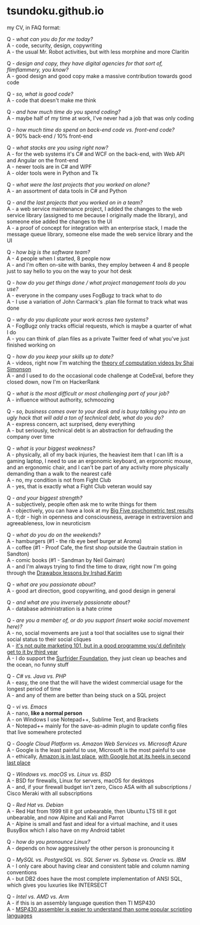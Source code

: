 # tsundoku.github.io

my CV, in FAQ format:  

Q - *what can you do for me today?*  
A - code, security, design, copywriting  
A - the usual Mr. Robot activities, but with less morphine and more Claritin  

Q - *design and copy, they have digital agencies for that sort of, flimflammery, you know?*  
A - good design and good copy make a massive contribution towards good code  

Q - *so, what is good code?*  
A - code that doesn't make me think  

Q - *and how much time do you spend coding?*  
A - maybe half of my time at work, I've never had a job that was only coding  

Q - *how much time do spend on back-end code vs. front-end code?*  
A - 90% back-end / 10% front-end  

Q - *what stacks are you using right now?*  
A - for the web systems it's C# and WCF on the back-end, with Web API and Angular on the front-end  
A - newer tools are in C# and WPF  
A - older tools were in Python and Tk  

Q - *what were the last projects that you worked on alone?*  
A - an assortment of data tools in C# and Python  

Q - *and the last projects that you worked on in a team?*  
A - a web service maintenance project, I added the changes to the web service library (assigned to me because I originally made the library), and someone else added the changes to the UI  
A - a proof of concept for integration with an enterprise stack, I made the message queue library, someone else made the web service library and the UI

Q - *how big is the software team?*  
A - 4 people when I started, 8 people now  
A - and I'm often on-site with banks, they employ between 4 and 8 people just to say hello to you on the way to your hot desk   

Q - *how do you get things done / what project management tools do you use?*  
A - everyone in the company uses FogBugz to track what to do  
A - I use a variation of John Carmack's .plan file format to track what was done  

Q - *why do you duplicate your work across two systems?*  
A - FogBugz only tracks official requests, which is maybe a quarter of what I do  
A - you can think of .plan files as a private Twitter feed of what you've just finished working on  

Q - *how do you keep your skills up to date?*  
A - videos, right now I'm watching the [theory of computation videos by Shai Simonson](http://www.aduni.org/courses/theory/)  
A - and I used to do the occasional code challenge at CodeEval, before they closed down, now I'm on HackerRank  

Q - *what is the most difficult or most challenging part of your job?*  
A - influence without authority, schmoozing  

Q - *so, business comes over to your desk and is busy talking you into an ugly hack that will add a ton of technical debt, what do you do?*  
A - express concern, act surprised, deny everything  
A - but seriously, technical debt is an abstraction for defrauding the company over time  

Q - *what is your biggest weakness?*  
A - physically, all of my back injuries, the heaviest item that I can lift is a gaming laptop, I need to use an ergonomic keyboard, an ergonomic mouse, and an ergonomic chair, and I can't be part of any activity more physically demanding than a walk to the nearest café  
A - no, my condition is not from Fight Club  
A - yes, that is exactly what a Fight Club veteran would say  

Q - *and your biggest strength?*  
A - subjectively, people often ask me to write things for them  
A - objectively, you can have a look at my [Big Five psychometric test results](https://bigfive-test.com/result/5b4b11be7a90d1005389026d)  
A - tl;dr - high in openness and consciousness, average in extraversion and agreeableness, low in neuroticism  

Q - *what do you do on the weekends?*  
A - hamburgers (#1 - the rib eye beef burger at Aroma)  
A - coffee (#1 - Proof Cafe, the first shop outside the Gautrain station in Sandton)  
A - comic books (#1 - Sandman by Neil Gaiman)  
A - and I'm always trying to find the time to draw, right now I'm going through the [Drawabox lessons by Irshad Karim](http://drawabox.com/)  

Q - *what are you passionate about?*  
A - good art direction, good copywriting, and good design in general  

Q - *and what are you inversely passionate about?*  
A - database administration is a hate crime  

Q - *are you a member of, or do you support (insert woke social movement here)?*  
A - no, social movements are just a tool that socialites use to signal their social status to their social cliques  
A - [it's not quite marketing 101, but in a good programme you'd definitely get to it by third year](https://vividness.live/2015/10/05/buddhist-ethics-is-advertising/)  
A - I do support the [Surfrider Foundation](https://www.surfrider.org/), they just clean up beaches and the ocean, no funny stuff  

Q - *C# vs. Java vs. PHP*  
A - easy, the one that the will have the widest commercial usage for the longest period of time  
A - and any of them are better than being stuck on a SQL project  

Q - *vi vs. Emacs*  
A - nano, **like a normal person**  
A - on Windows I use Notepad++, Sublime Text, and Brackets  
A - Notepad++ mainly for the save-as-admin plugin to update config files that live somewhere protected  

Q - *Google Cloud Platform vs. Amazon Web Services vs. Microsoft Azure*  
A - Google is the least painful to use, Microsoft is the most painful to use  
A - ethically, [Amazon is in last place](https://gizmodo.com/reminder-amazon-treats-its-employees-like-shit-1792642652), [with Google hot at its heels in second last place](https://arstechnica.com/tech-policy/2018/01/lawsuit-goes-after-alleged-anti-conservative-bias-at-google/)  

Q - *Windows vs. macOS vs. Linux vs. BSD*  
A - BSD for firewalls, Linux for servers, macOS for desktops  
A - and, if your firewall budget isn't zero, Cisco ASA with all subscriptions / Cisco Meraki with all subscriptions  

Q - *Red Hat vs. Debian*  
A - Red Hat from 1999 till it got unbearable, then Ubuntu LTS till it got unbearable, and now Alpine and Kali and Parrot  
A - Alpine is small and fast and ideal for a virtual machine, and it uses BusyBox which I also have on my Android tablet  

Q - *how do you pronounce Linux?*  
A - depends on how aggressively the other person is pronouncing it  

Q - *MySQL vs. PostgreSQL vs. SQL Server vs. Sybase vs. Oracle vs. IBM*  
A - I only care about having clear and consistent table and column naming conventions  
A - but DB2 does have the most complete implementation of ANSI SQL, which gives you luxuries like INTERSECT  

Q - *Intel vs. AMD vs. Arm*  
A - if this is an assembly language question then TI MSP430  
A - [MSP430 assembler is easier to understand than some popular scripting languages](http://robotics.hobbizine.com/asmlau.html)  
